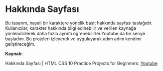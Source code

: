 
# Hakkında Sayfası

Bu tasarım, hayali bir karaktere yönelik basit hakkında sayfası taslağıdır. Kullanıcılar, karakter hakkında bilgi edinebilir ve verilen kaynağa yönlendirilerek daha fazla ayrıntı öğrenebilirler.Youtube da  bir seriye başladım. Bu projeleri izleyerek ve uygulayarak adım adım kendimi geliştireceğim.

 **Kaynak:**

Hakkında Sayfası | HTML CSS 10 Practice Projects for Beginners: [Youtube](https://www.youtube.com/watch?v=ErRRS-rHjWc&list=PLPppPPmk0i3hZCNmbVtcP1hlwDKOdUFX9&index=2)